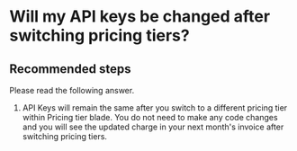 <properties
	pageTitle="Will my API keys be changed after switching pricing tiers?"
	description="Will my API keys be changed after switching pricing tiers?"
	service="microsoft.cognitiveservices"
	resource="accounts"
	authors="kasparks"
	displayOrder="5"
	selfHelpType="resource"
	supportTopicIds=""
	resourceTags=""
	productPesIds=""
	cloudEnvironments="public, MoonCake"
	articleId="4dfd561f-0c8c-4dc8-8d25-cc9e785dbf96"
	ownershipId="AzureCogSvc_CognitiveServices"
/>

# Will my API keys be changed after switching pricing tiers?

## **Recommended steps**
Please read the following answer.

1. API Keys will remain the same after you switch to a different pricing tier within Pricing tier blade. You do not need to make any code changes and you will see the updated charge in your next month's invoice after switching pricing tiers.

